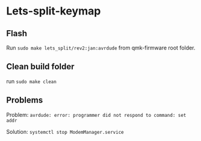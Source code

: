 # Lets-split-keymap

## Flash

Run `sudo make lets_split/rev2:jan:avrdude` from qmk-firmware root folder.

## Clean build folder

run `sudo make clean`

## Problems

Problem: `avrdude: error: programmer did not respond to command: set addr`

Solution: `systemctl stop ModemManager.service`
